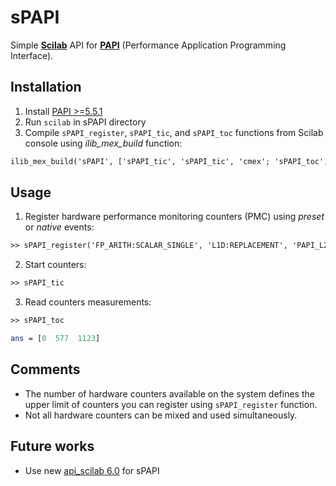 # sPAPI
Simple [**Scilab**](http://www.scilab.org/) API for [**PAPI**](http://icl.cs.utk.edu/papi/) (Performance Application Programming Interface).

## Installation

1. Install [PAPI >=5.5.1](http://icl.cs.utk.edu/papi/)
3. Run `scilab` in sPAPI directory
4. Compile `sPAPI_register`, `sPAPI_tic`, and `sPAPI_toc` functions from Scilab console using _ilib_mex_build_ function:

```scilab
ilib_mex_build('sPAPI', ['sPAPI_tic', 'sPAPI_tic', 'cmex'; 'sPAPI_toc', 'sPAPI_toc', 'cmex'; 'sPAPI_register', 'sPAPI_register', 'cmex'], [], [], '', '-lpapi', '', '');
```

## Usage

1. Register hardware performance monitoring counters (PMC) using _preset_ or _native_ events:
```scilab
>> sPAPI_register('FP_ARITH:SCALAR_SINGLE', 'L1D:REPLACEMENT', 'PAPI_L2_ICA')
```
2. Start counters:
```scilab
>> sPAPI_tic
```
3. Read counters measurements:
```scilab
>> sPAPI_toc

ans = [0  577  1123]
```

## Comments

* The number of hardware counters available on the system defines the upper limit of counters you can register using ``sPAPI_register`` function.
* Not all hardware counters can be mixed and used simultaneously.

## Future works

* Use new [api_scilab 6.0](https://help.scilab.org/docs/6.0.0/en_US/api_scilab.html) for sPAPI